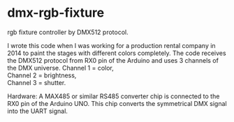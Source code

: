 # dmx-rgb-fixture
rgb fixture controller by DMX512 protocol.

I wrote this code when I was working for a production rental company in 2014 to paint the stages with different colors completely.
The code receives the DMX512 protocol from RX0 pin of the Arduino and uses 3 channels of the DMX universe. 
Channel 1 = color,  
Channel 2 = brightness,  
Channel 3 = shutter.  

Hardware:
A MAX485 or similar RS485 converter chip is connected to the RX0 pin of the Arduino UNO. This chip converts the symmetrical DMX signal into the UART signal.
